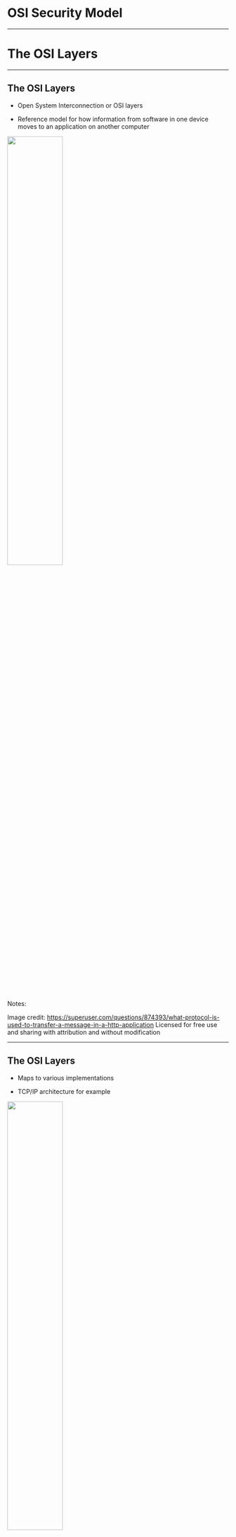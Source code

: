 # OSI Security Model


---

# The OSI Layers

---

## The OSI Layers


 * Open System Interconnection or OSI layers

 * Reference model for how information from software in one device moves to an application on another computer

<img src="../../assets/images/cybersecurity-iacs/OSILayers.png" style="width:50%;"/><!-- {"left" : 1.63, "top" : 2.94, "height" : 5.36, "width" : 6.99} -->


Notes: 

Image credit: https://superuser.com/questions/874393/what-protocol-is-used-to-transfer-a-message-in-a-http-application
Licensed for free use and sharing with attribution and without modification


---

## The OSI Layers


 * Maps to various implementations

 * TCP/IP architecture for example


<img src="../../assets/images/cybersecurity-iacs/The-OSI-model-and-TCP-IP-model-compared.jpg" style="width:50%;"/> <!-- {"left" : 1.81, "top" : 2.67, "height" : 5.3, "width" : 6.64} -->

Notes: 

Image Credit: https://nicolaswindpassinger.com/osi-reference-model



---

## The OSI and IoT


 * OSI maps to different protocols and standards for web and IoT worlds

<img src="../../assets/images/cybersecurity-iacs/IoT-stack-and-web-stack-in-the-TCP-ip-view-640x398.jpg" style="width:60%;"/> <!-- {"left" : 0.93, "top" : 2.26, "height" : 5.21, "width" : 8.38} -->



Notes: 

Image Credit: https://nicolaswindpassinger.com/osi-reference-model


---

## Application Layer

<img src="../../assets/images/cybersecurity-iacs/Application-Layer.png" style="width:30%;float:right;"/> <!-- {"left" : 6.68, "top" : 1.35, "height" : 4.8, "width" : 3.22} -->

 * Represents processes on the level of applications and users, IoT and otherwise

 * Links the business application access to network services

 * Messaging protocols found at this layer CoAP, MQTT, XMPP, AMPQP and HTTP

Notes: 

Ref: 


---

## Presentation Layer

<img src="../../assets/images/cybersecurity-iacs/Presentation-Layer.png" style="width:30%;float:right;"/> <!-- {"left" : 6.68, "top" : 1.35, "height" : 4.8, "width" : 3.22} -->

 * Formats and encrypts data for communication.

 * Resolves compatibility issues in the communication between the application and the network. 

 * For example, TLS class of cryptographic protocols

Notes: 

Ref: 


---

## Session Layer

<img src="../../assets/images/cybersecurity-iacs/Session-Layer.png" style="width:30%;float:right;"/> <!-- {"left" : 6.68, "top" : 1.35, "height" : 4.8, "width" : 3.22} -->

 * Connections between local and remote applications are initiated, managed and terminated here

 * Manages sessions over multiple devices on the same network

Notes: 

Ref: 


---

## Transport Layer

<img src="../../assets/images/cybersecurity-iacs/Transport-Layer.png" style="width:30%;float:right;"/> <!-- {"left" : 6.68, "top" : 1.35, "height" : 4.8, "width" : 3.22} -->

 * Manages the host-to-host data transmission

 * Ensures that data transfers between hosts are completed.

 * Manages error recovery and retransmission of lost data. 

 * TCP and UDP are two common protocols in this layer

Notes: 

Ref: 


---

## Network Layer

<img src="../../assets/images/cybersecurity-iacs/Network-Layer.png" style="width:30%;float:right;"/> <!-- {"left" : 6.68, "top" : 1.35, "height" : 4.8, "width" : 3.22} -->

 * Responsible for routing and transferring data packets between different nodes across various networks

 * Includes the IP the Internet Protocol part of TCP/IP

 * Of concern to IoT is that it also includes IPv4 and IPv6

Notes: 

Ref: 


---

## Data Link Layer

<img src="../../assets/images/cybersecurity-iacs/Data-Link-Layer.png" style="width:30%;float:right;"/> <!-- {"left" : 6.68, "top" : 1.35, "height" : 4.8, "width" : 3.22} -->

 * Later where data transfer between two directly connected nodes in a network takes place

 * Divided into two sub layers: 

     - Medium access control layer (MAC layer)

     - Logical link control layer (LLC). 

 * Various IEEE 802 standards apply to this layer

     - IEEE 802.15.4 or low rate Wireless PAN for example

Notes: 

Ref: 


---

## Physical Layer

<img src="../../assets/images/cybersecurity-iacs/Physical-Layer.png" style="width:30%;float:right;"/> <!-- {"left" : 6.68, "top" : 1.35, "height" : 4.8, "width" : 3.22} -->
 * Layer where networks are organized

 * Foundation of IoT and its connected 

 * Includes the essential physical structure needed to make the IoT possible

     - E.g., cables and radio frequency links

     - Essential transmission specifications, communication protocols and hardware on a device and data level.=

Notes: 

Ref: 


---

## OST Intuitive Model


 * Using OSI to figure out why an application isn't working

   - Layer 1: Physical
     - 	Is the network cable plugged in?
   - Layer 2: Data Link
     - 	Do you have a link light?
   - Layer 3: Network
     - 	Are you getting an IP?
   - Layer 4: Transport
     - 	Can you connect to your default gateway?
   - Layer 5: Session
     - 	Do you have DNS server information? 
     - 	Can you ping 4.2.2.2 but not google.com?
   - Layers 6&7: Presentation & Application
     - 	Can you browse to a site? 

Notes: 



---

# Common Attacks by Layer

---


## Examples of Attacks at Each Level

| Layer | Description  | Attack                                                                                                                               |
|-------|--------------|--------------------------------------------------------------------------------------------------------------------------------------|
| 7     | Application  | Social Engineering, UserID/Password sniffing. Lack of role-based security for admin and support. Spoofing authentication credentials |
| 6     | Presentation | Phishing, TLS/SSL sniffing Breaking weak or faulty encryption                                                                        |
| 5     | Session      | Hacking – Telnet and FTP hacking Access to unsecured applications                                                                    |
| 4     | Transport    | TCP Sessions sniffing Port sniffing                                                                                                  |
| 3     | Network      | Man in the Middle Attacks Port sniffing                                                                                              |
| 2     | Data Link    | Spoofing MAC/ARP sniffing                                                                                                            |
| 1     | Physical     | Sniffing, physical device compromise                                                                                                 |



Notes: 



---

## Application Level Security 


 * Refers to the applications that support the end user functions

     - Applications at this layer include FTP, SMTP and other services

     - Supports user applications with that authentication and authorization

 * Main security challenge for IIoT is unauthorized access to control systems

     - Entry point to introduce additional vectors – e.g, creating backdoors for future attacks

     - Common attack vector using social engineering, phishing and other deceptive exploits

 * First line of defense is strong organizational procedures and policies on issuing, revoking and changing authentication credentials

Notes: 



---

## Application Level Security 


 * UserID/Password is common authentication

     - Often implemented with weak account policy
     - Users suffer from password fatigue
        * Tend to use the same password across accounts
        * Tend to use short easy to guess passwords
        * Tend to not change their passwords

Notes: 

Several attacks have been documented where an individual used the same password for an administration account as they did for a social media account.  The credentials were hacked from the social media account and then used to access the corporate network.


---

## Application Level Security 

 * Mitigations

     - Password policy requiring strong passwords and regular rotations
     - Use generated tokens instead of passwords
        * These have higher entropy and are harder to crack
        * Eliminates the problem of password reuse

     - MFA – multi-factor authentication

        * Requires authentication from two of three possible sources
          * What the user knows – password or token
          * Where the user is – specific IP address
          * Something the user has – mobile phone for a confirmation code

Notes: 

Several attacks have been documented where an individual used the same password for an administration account as they did for a social media account.  The credentials were hacked from the social media account and then used to access the corporate network.


---

## Presentation Level Security 


 * Encryption is performed at this layer

 * Common attacks often involve weak or missing encryption

     - There must be both encryption for data in transit and encryption for data at rest


---

## Presentation Level Security 

 * Exploitable weaknesses can occur when:

     - An encryption standard is used that is too weak, one that has known weaknesses for example
     - Flawed implementation of the encryption such as:

        * Keys are too short
        * Salts are not used in digests allowing the use of rainbow tables to reverse engineer passwords

        * Using an encryption library that has not been fully vetted
        * Using a home-grown encryption library that is not full tested

     - Flawed application of an encryption application
        * Failure to encrypt data when it should be
        * Not encrypting some data that is accessible

Notes: 




---

## Presentation Level Security 


 * Presentation level security can be subverted at the application level

 * Called a Man in the Browser (MiTB) attack
     - Access is gained at the application level to steal or alter data before it become encrypted

 * Often the result of human engineering

     - Compromised user installs malware
     - Or malware is installed from a phishing or other attack

 * Can be mitigated to a degree by isolation

     - Applications used for systems control do not have access to other applications
     - No public access to the user control apps
     - Only the absolute minimum network access to private networks

 * Ideally, control systems only connect to the system they control

Notes: 




---

## Man in the Browser

<img src="../../assets/images/cybersecurity-iacs/Man-in-the-Browser-Secret-Double-Octopus-1200x684.png" style="width:70%;"/> <!-- {"left" : 0.35, "top" : 2.1, "height" : 5.45, "width" : 9.56} -->



Notes: 



---

## Session Level Security 


 * The main attacks at this level deal with interfering with sessions or some sort of session hijack
 * Man in the Middle (MiTD) attacks occur when an adversary can intercept communications between two parties in a session
 * A main risk is that an adversary could take over an automated system by hijacking a session between the system and an operator
 * Some potential exploits
     - Failure to use regular confirmation of identity of participant
        * Ignoring warning about expired TSL certificate for example
     - Failure to rotate credentials during a session
        * The longer a set of credentials is used, the more likely they are to be hacked
     - Failure to securely transmit session information
        * Often makes the session tokens or ids guessable by an adversary

Notes: 




---

## Transport Level Security 

 * Internet based attacks probe for open ports
     - Can be used to inject malware
     - Malware often opens other ports as a backdoor

 * Mitigations involve
     - Regular port scans
     - Use of non-standard ports to confound probing for commonly used ports
     - Firewalls to block access to most ports except those explicitly allowed on a whitelist

 * Known or published IP addresses are potential targets

 * Mitigations involve
     - Use of an API gateway to map external IP addresses to internal addresses
     - Use of filtering and firewalling on the gateway
     - Establishment of a DNZ

Notes: 




---

## Demilitarized Zone and Honey Pots 


 * DMZs connect internal networks to the outside world

    * Internal networks cannot be accessed directly
    * Must go through the DMZ
    * Including standard application-level attacks

 * Honeypots are fake networks

    * Designed to distract attackers
    * They wind up attacking the honeypot instead of the industrial system

<img src="../../assets/images/cybersecurity-iacs/security-honeypot_place_in_network-f_mobile.png" style="width:50%"/> <!-- {"left" : 1.62, "top" : 4.82, "height" : 3.54, "width" : 7.01} -->


Notes: 




---

## Network Layer Security


 * Level at which most network hardware operates

     - Switches, routers, firewalls, etc.

 * Attacker can reroute traffic via a compromised router

     - Many commercial routers have security flaws

 * Malware insertion into network devices is a common attack

     - Used by the NSA as part of their Tailored Access Operations (TAO)

     - Network devices are physically intercepted during shipment

     - Malware is installed to create backdoors

 * Security analyses often overlook off the shelf hardware

Notes: 



---

## ARP Spoofing Attack


<img src="../../assets/images/cybersecurity-iacs/arp0.png" style="width:70%"/><!-- {"left" : 0.4, "top" : 2.29, "height" : 5.16, "width" : 9.44} -->


Notes: 




---

## Network Layer Security


 * Mitigations involve

     - Using NAT and other address translation strategies

     - Physically secure network equipment

     - Breeches at this layer commonly occur inside the organization

     - The use of VPNs where possible

     - However, this does add a layer of latency and complexity

     - Full security audits of all network equipment

Notes: 



---

## Data Link Layer Security


 * This layer works on the MAC address and packet layer

 * Common attack is to force a Network Interface Controller (NIC) into promiscuous mode

     - This allows it to absorb traffic intended for other machines

 * This is also the layer where attackers may spoof a MAC address

 * Mitigation

     - A common mitigation is to create separate virtual LANS (VLANs) on a single physical LAN

     - Access control lists can then be applied to the different VLANs

     - Disabling unused ports also helps at this layer too

Notes: 



---

## Physical Layer Security


 * Most common attack is compromised physical devices

     - Access to the devices creates opportunities for insertion of malware or physical taps or attacks

 * First line of defense

     - Physically isolate and lock up all the equipment
     - Allow access only to vetted people who need access
     - Use the lowest level of access needed

 * Social engineering attacks try to convince staff to allow access to bad actors

     - Mitigation is to have strongly enforced security measures
     - "We will not open the server room for anyone who claims to have lost their keycard."

 * Physical interception is done by accessing cables and other devices – data taps for example
     - Also done by monitoring EM signals from monitors and other devices

Notes: 



---

## Physical Layer Security


 * Common vector to disable physical devices

     - Power overloads

     - EM pulses or physical damage

 * Mitigations

     - Any device, cable or other "thing" connected to the network is vulnerable

     - Use proper shielding and physical isolation when necessary

     - Have a good disaster recover plan for loss of physical assets

Notes: 



---

# Defense in Depth

---


## Defense in Depth


 * Any IoT security solution must include a security model and plan for each of the OSI levels or their equivalent

 * Any deployed system is as insecure as the security at its weakest level

<img src="../../assets/images/cybersecurity-iacs/OSIPyramid.png" style="width:50%"/> <!-- {"left" : 2.04, "top" : 3.28, "height" : 4.8, "width" : 6.17} -->


Notes: 



---

## OSI mitigations


<img src="../../assets/images/cybersecurity-iacs/osisecurity7.png" style="width:50%"/> <!-- {"left" : 1.91, "top" : 1.75, "height" : 6.23, "width" : 6.43} -->


Notes: 



---

## Layer One Attacks


 * Traditional cybersecurity improvements push attackers toward alternative paths

     - The physical layer has become a fertile ground for attacks

     - Effectively, the soft underbelly of cybersecurity

 * Can take the form of a compromised employee planting a device on the network

 * Rogue and insecure hardware is often missed during security audits

     - Legitimate hardware can be altered to provide insecure access

 * Zero-trust network security causes attackers to look at physical access via hardware exploits

     - Even air-gapping is not an effective solution

     - For example, STUXNET

Notes: 

Taken from https://www.helpnetsecurity.com/2021/09/14/osi-layer-1/


---

## Hardware Security Challenges


 * Firmware can be updated with compromised versions

     - Often overlooked in security testing

 * Recommended mitigation

     - automated security validation tools that can scan for configuration anomalies within their platform and evaluate security-sensitive bits within their firmware

 * Hardware uses multiple components from different manufacturers, each using a different supply chain

     - Security has to be enforced across the supply chain

 * Problem made more urgent by the increased use of  systems on chips (SoCs)

     - SoCs consolidate multiple traditional components on a single chip

     - Bypasses the more traditional network security analysis

Notes: 

Taken from https://www.helpnetsecurity.com/2021/09/14/osi-layer-1/



